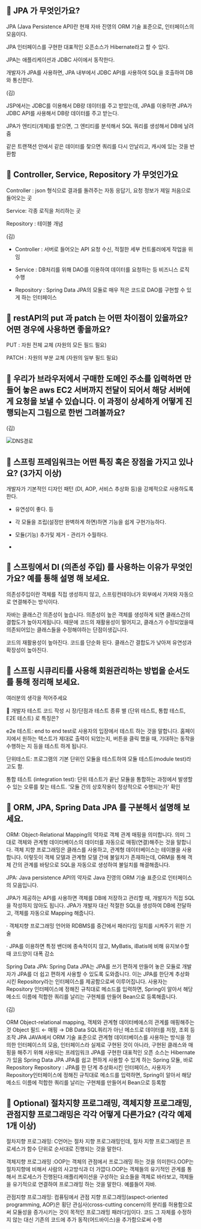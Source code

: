 <aside>

## 🔐 JPA 가 무엇인가요?

</aside>

JPA (Java Persistence API)란 현재 자바 진영의 ORM 기술 표준으로, 인터페이스의 모음이다.

JPA 인터페이스를 구현한 대표적인 오픈소스가 Hibernate라고 할 수 있다.

JPA는 애플리케이션과 JDBC 사이에서 동작한다.

개발자가 JPA를 사용하면, JPA 내부에서 JDBC API를 사용하여 SQL을 호출하여 DB와 통신한다.

(김)

JSP에서는 JDBC를 이용해서 DB랑 데이터를 주고 받았는데, JPA를 이용하면 JPA가 JDBC API를 사용해서 DB랑 데이터를 주고 받는다.

JPA가 엔티티(개체)를 받으면, 그 엔티티를 분석해서 SQL 쿼리를 생성해서 DB에 날려줌

같은 트랜잭션 안에서 같은 데이터를 찾으면 쿼리를 다시 안날리고, 캐시에 있는 것을 반환함

<aside>

## 🔐 Controller, Service, Repository 가 무엇인가요

</aside>

Controller : json 형식으로 결과를 돌려주는 자동 응답기, 요청 정보가 제일 처음으로 들어오는 곳

Service: 각종 로직을 처리하는 곳

Repository : 테이블 개념

(김)

- Controller : 서버로 들어오는 API 요청 수신, 적절한 세부 컨트롤러에게 작업을 위임

- Service : DB처리를 위해 DAO를 이용하여 데이터를 요청하는 등 비즈니스 로직 수행

- Repository : Spring Data JPA의 모듈로 매우 적은 코드로 DAO를 구현할 수 있게 하는 인터페이스

<aside>

## 🔐 restAPI의 put 과 patch 는 어떤 차이점이 있을까요? 어떤 경우에 사용하면 좋을까요?

</aside>

PUT : 자원 전체 교체 (자원의 모든 필드 필요)

PATCH : 자원의 부분 교체 (자원의 일부 필드 필요)

<aside>

## 🔐 우리가 브라우저에서 구매한 도메인 주소를 입력하면 만들어 놓은 aws EC2 서버까지 전달이 되어서 해당 서버에게 요청을 보낼 수 있습니다. 이 과정이 상세하게 어떻게 진행되는지 그림으로 한번 그려볼까요?

</aside>

(김)

![DNS경로](https://www.notion.so/image/https%3A%2F%2Fs3-us-west-2.amazonaws.com%2Fsecure.notion-static.com%2F7945af28-a0ed-43c4-a2b5-abf3c2b6b2b3%2FUntitled.png?table=block&id=2b97679a-a5ec-4ba9-bb59-e82a80dd3a7c&spaceId=83c75a39-3aba-4ba4-a792-7aefe4b07895&width=1060&userId=6843143c-f485-42fd-8e2a-8569f035ca8d&cache=v2)

<aside>

## 🔐 스프링 프레임워크는 어떤 특징 혹은 장점을 가지고 있나요? (3가지 이상)

</aside>

개발자가 기본적인 디자인 패턴 (DI, AOP, 서비스 추상화 등)을 강제적으로 사용하도록 한다.

- 유연성이 좋다. 등

- 각 모듈을 조립(설정만 완벽하게 하면)하면 기능을 쉽게 구현가능하다.

- 모듈(기능) 추가및 제거 - 관리가 수월하다.
- 

<aside>

## 🔐 스프링에서 DI (의존성 주입) 를 사용하는 이유가 무엇인가요? 예를 통해 설명 해 보세요.

</aside>

의존성주입이란 객체를 직접 생성하지 않고, 스프링컨테이너가 외부에서 가져와 자동으로 연결해주는 방식이다.

자바는 클래스간 의존성이 높습니다. 의존성이 높은 객체를 생성하게 되면 클래스간의 결합도가 높아지게됩니다. 때문에 코드의 재활용성이 떨어지고, 클래스가 수정되었을때 의존되어있는 클래스들을 수정해야하는 단점이생깁니다.



코드의 재활용성이 높아진다. 코드를 단순화 된다. 클래스간 결합도가 낮아져 유연성과 확장성이 높아진다.

<aside>

## 🔐 스프링 시큐리티를 사용해 회원관리하는 방법을 순서도를 통해 정리해 보세요.

</aside>

여러분의 생각을 적어주세요

<aside>

🔐 개발자 테스트 코드 작성 시 장/단점과 테스트 종류 별 (단위 테스트, 통합 테스트, E2E 테스트) 로 특징은?

</aside>

e2e 테스트: end to end test로 사용자의 입장에서 테스트 하는 것을 말합니다. 홈페이지에서 원하는 텍스트가 제대로 출력이 되었는지, 버튼을 클릭 했을 때, 기대하는 동작을 수행하는 지 등을 테스트 하게 됩니다.

단위테스트: 프로그램의 기본 단위인 모듈을 테스트하여 모듈 테스트(module test)라고도 함.

통합 테스트 (integration test): 단위 테스트가 끝난 모듈을 통합하는 과정에서 발생할 수 있는 오류를 찾는 테스트. '모듈 간의 상호작용이 정상적으로 수행되는가' 확인

<aside>

## 🔐 ORM, JPA, Spring Data JPA 를 구분해서 설명해 보세요.

</aside>

ORM: Object-Relational Mapping의 약자로 객체 관계 매핑을 의미합니다. 의미 그대로 객체와 관계형 데이터베이스의 데이터를 자동으로 매핑(연결)해주는 것을 말합니다. 객체 지향 프로그래밍은 클래스를 사용하고, 관계형 데이터베이스는 테이블을 사용합니다. 이렇듯이 객체 모델과 관계형 모델 간에 불일치가 존재하는데, ORM을 통해 객체 간의 관계를 바탕으로 SQL을 자동으로 생성하여 불일치를 해결해줍니다.



JPA: Java persistence API의 약자로 Java 진영의 ORM 기술 표준으로 인터페이스의 모음입니다.

JPA가 제공하는 API를 사용하면 객체를 DB에 저장하고 관리할 때, 개발자가 직접 SQL을 작성하지 않아도 됩니다. JPA가 개발자 대신 적절한 SQL을 생성하여 DB에 전달하고, 객체를 자동으로 Mapping 해줍니다.

· 객체지향 프로그래밍 언어와 RDBMS를 중간에서 패러다임 일치를 시켜주기 위한 기술

· JPA를 이용하면 특정 밴더에 종속적이지 않고, MyBatis, iBatis에 비해 유지보수할 때 코드양이 대폭 감소



Spring Data JPA: Spring Data JPA는 JPA를 쓰기 편하게 만들어 놓은 모듈로 개발자가 JPA를 더 쉽고 편하게 사용할 수 있도록 도와줍니다. 이는 JPA를 한단계 추상화 시킨 Repository라는 인터페이스를 제공함으로써 이루어집니다. 사용자는 Repository 인터페이스에 정해진 규칙대로 메소드를 입력하면, Spring이 알아서 해당 메소드 이름에 적합한 쿼리를 날리는 구현체를 만들어 Bean으로 등록해줍니다.

(김)

ORM
Object-relational mapping, 객체와 관계형 데이터베에스의 관계를 매핑해주는 것
Object 필드 ← 매핑 → DB Data
SQL쿼리가 아닌 메소드로 데이터를 저장, 조회 등 조작
JPA
JAVA에서 ORM 기술 표준으로 관계형 데이터베이스를 사용하는 방식을 정의한 인터페이스의 모음,
인터페이스라 실제로 구현된 것이 아니라, 구현된 클래스와 매핑을 해주기 위해 사용되는 프레임워크
JPA를 구현한 대표적인 오픈 소스는 Hibernate가 있음
Spring Data JPA
JPA를 쉽고 편하게 사용할 수 있게 하는 Spring 모듈, 바로 Repository
Repository : JPA를 한 단계 추상화시킨 인터페이스, 사용자가 Repository인터페이스에 정해진 규칙대로 메소드를 입력하면, Spring이 알아서 해당 메소드 이름에 적합한 쿼리를 날리는 구현체를 만들어서 Bean으로 등록함

<aside>

## 🔐 Optional) 절차지향 프로그래밍, 객체지향 프로그래밍,  관점지향 프로그래밍은 각각 어떻게 다른가요? (각각 예제 1개 이상)

</aside>

절차지향 프로그래밍: C언어는 절차 지향 프로그래밍인데, 절차 지향 프로그래밍은 프로세스가 함수 단위로 순서대로 진행되는 것을 말한다.

객체지향 프로그래밍 :OOP는 객체의 관점에서 프로그래밍 하는 것을 의미한다.OOP는 절차지향에 비해서 사람의 사고방식과 더 가깝다.OOP는 객체들의 유기적인 관계를 통해서 프로세스가 진행된다.애플리케이션을 구성하는 요소들을 객체로 바라보고, 객체들을 유기적으로 연결하여 프로그래밍 하는 것을 말한다. 예를들어 자바.

관점지향 프로그래밍: 컴퓨팅에서 관점 지향 프로그래밍(aspect-oriented programming, AOP)은 횡단 관심사(cross-cutting concern)의 분리를 허용함으로써 모듈성을 증가시키는 것이 목적인 프로그래밍 패러다임이다. 코드 그 자체를 수정하지 않는 대신 기존의 코드에 추가 동작(어드바이스)을 추가함으로써 수행
